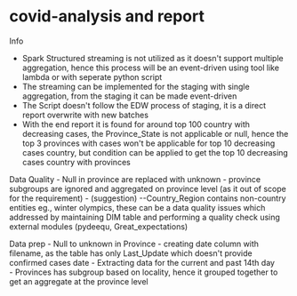 # covid-analysis and report

Info
  - Spark Structured streaming is not utilized as it doesn't support multiple aggregation, hence this process will be an event-driven using tool like lambda or with seperate python script
  - The streaming can be implemented for the staging with single aggregation, from the staging it can be made event-driven
  - The Script doesn't follow the EDW process of staging, it is a direct report overwrite with new batches 
  - With the end report it is found for around top 100 country with decreasing cases, the Province_State is not applicable or null, hence the top 3 provinces with cases won't be applicable for top 10 decreasing cases country, but condition can be applied to get the top 10 decreasing cases country with provinces

Data Quality
    - Null in province are replaced with unknown
    - province subgroups are ignored and aggregated on province level (as it out of scope for the requirement)
    - (suggestion) --Country_Region contains non-country entities eg., winter olympics, these can be a data quality issues which addressed by maintaining DIM table and performing a quality check using external modules (pydeequ, Great_expectations)

Data prep 
    - Null to unknown in Province
    - creating date column with filename, as the table has only Last_Update which doesn't provide confirmed cases date
    - Extracting data for the current and past 14th day  
    - Provinces has subgroup based on locality, hence it grouped together to get an aggregate at the province level
 
